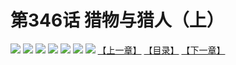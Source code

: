 # 第346话 猎物与猎人（上）
![](https://mhpic.xiaomingtaiji.net/comic/D/斗破苍穹拆分版/346话/1.jpg-zymk.middle.webp)
![](https://mhpic.xiaomingtaiji.net/comic/D/斗破苍穹拆分版/346话/2.jpg-zymk.middle.webp)
![](https://mhpic.xiaomingtaiji.net/comic/D/斗破苍穹拆分版/346话/3.jpg-zymk.middle.webp)
![](https://mhpic.xiaomingtaiji.net/comic/D/斗破苍穹拆分版/346话/4.jpg-zymk.middle.webp)
![](https://mhpic.xiaomingtaiji.net/comic/D/斗破苍穹拆分版/346话/5.jpg-zymk.middle.webp)
![](https://mhpic.xiaomingtaiji.net/comic/D/斗破苍穹拆分版/346话/6.jpg-zymk.middle.webp)
![](https://mhpic.xiaomingtaiji.net/comic/D/斗破苍穹拆分版/346话/7.jpg-zymk.middle.webp)
[【上一章】](./345.md)
[【目录】](./READMD.md)
[【下一章】](./347.md)
